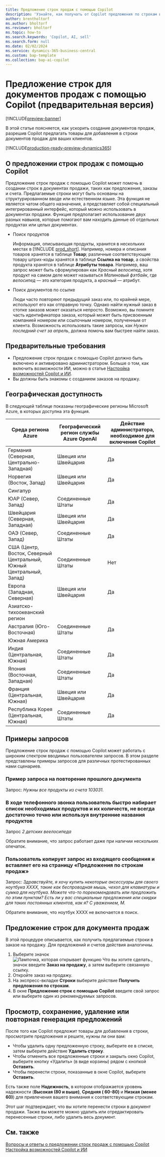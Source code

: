 ```yaml
---
title: Предложение строк продаж с помощью Copilot
description: 'Узнайте, как получать от Copilot предложения по строкам в заказах на продажу.'
author: brentholtorf
ms.author: bholtorf
ms.reviewer: bholtorf
ms.topic: how-to
ms.search.keywords: 'Copilot, AI, sell'
ms.search.form: null
ms.date: 02/02/2024
ms.service: dynamics-365-business-central
ms.custom: bap-template
ms.collection: bap-ai-copilot
---
```


# Предложение строк для документов продаж с помощью Copilot (предварительная версия)

[!INCLUDE[preview-banner](includes/preview-banner.md)]

В этой статье поясняется, как ускорить создание документов продаж, разрешив Copilot предлагать товары для добавления в строки документов продаж для ваших клиентов.

[!INCLUDE[production-ready-preview-dynamics365](includes/production-ready-preview-dynamics365.md)]

## О предложении строк продаж с помощью Copilot

Предложение строк продаж с помощью Copilot может помочь в создании строк в документах продажи, таких как предложения, заказы и счета. Предлагаемые строки могут быть основаны на структурированном вводе или естественном языке. Эта функция не является чатом общего назначения, а представляет собой специальный интегрированный интерфейс, который можно использовать в документах продажи. Функция предполагает использование двух разных навыков, которые помогают вам находить данные об отдельных продуктах или целых документах.

* Поиск продуктов

  Информация, описывающая продукты, хранится в нескольких местах в [!INCLUDE [prod_short](includes/prod_short.md)]. Например, номера и описания товаров хранятся в таблице **Товар**; различные соответствующие товару штрих-коды хранятся в таблице **Ссылка на товар**, а свойства продукта хранятся в таблице **Атрибуты товара**. Например, ваш запрос может быть сформулирован как *Красный велосипед*, хотя продукт на самом деле может называться *Малиновый фэтбайк*, где *велосипед* — это категория продукта, а *красный* — атрибут.

* Поиск документов по ссылке

  Люди часто повторяют предыдущий заказ или, по крайней мере, используют его как отправную точку. Однако найти нужный заказ в стопке заказов может оказаться непросто. Возможно, вы помните часть идентификатора заказа, который может быть присвоенным компанией номером или ссылочным номером, полученным от клиента. Возможность использовать такие запросы, как *Нужен последний счет за апрель*, должна помочь вам быстрее найти заказ.

## Предварительные требования

* Предложение строк продаж с помощью Copilot должно быть включено и активировано администратором. Больше о том, как включить возможности ИИ, можно в статье [Настройка возможностей Copilot и ИИ](enable-ai.md).
* Вы должны быть знакомы с созданием заказов на продажу.

## Географическая доступность

В следующей таблице показаны географические регионы Microsoft Azure, в которых доступна эта функция.

|Среда региона Azure  |Географический регион службы Azure OpenAI   |Действие администратора, необходимое для включения Copilot  |
|---------|---------|---------|
|Германия (Северная, Центрально-Западная)     | Швеция или Швейцария        |  Да       |
|Норвегия (Восток, Запад)     | Швеция или Швейцария        | Да     |
|Сингапур     |         |         |
|ЮАР (Север, Запад)     |   Соединенные Штаты      |   Да      |
|Швейцария (Северная, Западная)     |  Швеция или Швейцария       |    Да     |
|ОАЭ (Север, Запад)     |    Соединенные Штаты     |   Да     |
|США (Центр, Восток, Северный Центральный, Южный Центральный, Запад)     |   Соединенные Штаты      |   Нет      |
|Европа (Западная, Северная)     |   Швеция или Швейцария      |   Да      |
|Азиатско-тихоокеанский регион     |         |         |
|Австралия (Юго-Восточная)     |   Соединенные Штаты      |    Да     |
|Южная Америка     |         |         |
|Индия (Центральная, Южная)     |    Соединенные Штаты     |   Да      |
|Япония (Восточная, Западная)     |    Соединенные Штаты     |    Да     |
|Франция (Центральная, Южная)     |    Швеция или Швейцария     |    Да     |
|Республика Корея (Центральная, Южная)     |    Соединенные Штаты     |    Да     |

## Примеры запросов

Предложение строк продаж с помощью Copilot может работать с широким спектром вводимых пользователем запросов. В этом разделе представлены примеры запросов для различных протестированных нами сценариев.

### Пример запроса на повторение прошлого документа

Запрос: *Нужны все продукты из счета 103031.*

### В ходе телефонного звонка пользователь быстро набирает список необходимых продуктов и их количеств, не всегда достаточно точно или используя внутренние названия продуктов

Запрос *2 детских веелосипеда*

Обратите внимание, что запрос работает даже при наличии нескольких опечаток.

### Пользователь копирует запрос из входящего сообщения и вставляет его на страницу «Предложения по строкам продаж»

Запрос: *Здравствуйте, я хочу купить некоторые аксессуары для своего ноутбука XXXX, такие как беспроводная мышь, чехол для клавиатуры и сумка для ноутбука. Можете что-то порекомендовать или предложить по этим пунктам? Есть ли у вас специальные предложения или скидки для таких постоянных клиентов, как я? С уважением, М.*

Обратите внимание, что ноутбук XXXX не включается в поиск.

## Предложение строк для документа продаж

В этой процедуре описывается, как получить предлагаемые строки в заказе на продажу. Для предложений и счетов действия аналогичны.

1. Выберите значок ![Лампочка, которая открывает функцию Что вы хотите сделать.](media/ui-search/search_small.png "Что вы хотите сделать"), значок введите **Заказ на продажу**, а затем выберите связанную ссылку.
1. Откройте заказ на продажу.
1. На экспресс-вкладке **Строки** выберите действие **Получить предложения по строкам**.
1. В окне **Предложение строк с помощью Copilot** введите свой запрос или выберите один из рекомендуемых запросов.

## Просмотр, сохранение, удаление или повторная генерация предложений

После того как Copilot предложит товары для добавления в строки, просмотрите предложения и решите, нужны ли они вам:

* Чтобы удалить одну предложенную строку, выберите ее в списке, затем выберите действие **Удалить строку**.
* Чтобы отменить все предложенные строки и закрыть окно Copilot, выберите кнопку «Удалить» (в виде корзины) рядом с кнопкой **Оставить**.
* Чтобы перенести строки, показанные в окне Copilot, выберите **Оставить**. 

Есть также поле **Надежность**, в котором отображается уровень надежности (**Высокая (80 и выше)**, **Средняя ( 60-80)** и **Низкая (менее 60)**) для привлечения вашего внимания к соответствующим строкам.

Этот шаг подтверждает, что вы хотите перенести строки в документ продажи. Также вы можете можно удалить или отредактировать перенесенные строки, либо удалить весь документ.

## См. также

[Вопросы и ответы о предложении строк продаж с помощью Copilot](faq-sales-suggest-sales-lines-with-copilot.md)
[Настройка возможностей Copilot и ИИ](enable-ai.md)
